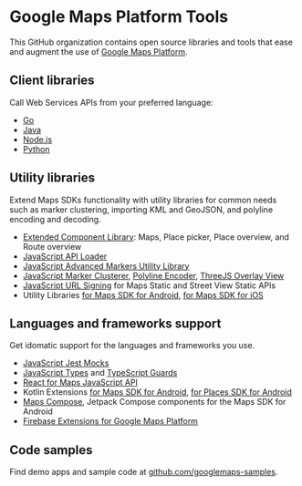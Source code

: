 # Google Maps Platform Tools

This GitHub organization contains open source libraries and tools that ease and augment the use of [Google Maps Platform](https://developers.google.com/maps).

## Client libraries

Call Web Services APIs from your preferred language:

- [Go](https://github.com/googlemaps/google-maps-services-go)
- [Java](https://github.com/googlemaps/google-maps-services-java)
- [Node.js](https://github.com/googlemaps/google-maps-services-js)
- [Python](https://github.com/googlemaps/google-maps-services-python)

## Utility libraries

Extend Maps SDKs functionality with utility libraries for common needs such as marker clustering, importing KML and GeoJSON, and polyline encoding and decoding.

- [Extended Component Library](https://github.com/googlemaps/extended-component-library): Maps, Place picker, Place overview, and Route overview
- [JavaScript API Loader](https://github.com/googlemaps/js-api-loader)
- [JavaScript Advanced Markers Utility Library](https://github.com/googlemaps/js-adv-markers-utils)
- [JavaScript Marker Clusterer](https://github.com/googlemaps/js-markerclusterer), [Polyline Encoder](https://github.com/googlemaps/js-polyline-codec), [ThreeJS Overlay View](https://github.com/googlemaps/js-three)
- [JavaScript URL Signing](https://github.com/googlemaps/js-url-signature) for Maps Static and Street View Static APIs
- Utility Libraries [for Maps SDK for Android](https://github.com/googlemaps/android-maps-utils), [for Maps SDK for iOS](https://github.com/googlemaps/google-maps-ios-utils)

## Languages and frameworks support

Get idomatic support for the languages and frameworks you use.

- [JavaScript Jest Mocks](https://github.com/googlemaps/js-jest-mocks)
- [JavaScript Types](https://github.com/googlemaps/js-types) and [TypeScript Guards](https://github.com/googlemaps/js-typescript-guards)
- [React for Maps JavaScript API](https://github.com/visgl/react-google-maps)
- Kotlin Extensions [for Maps SDK for Android](https://github.com/googlemaps/android-maps-ktx), [for Places SDK for Android](https://github.com/googlemaps/android-places-ktx)
- [Maps Compose](https://github.com/googlemaps/android-maps-compose), Jetpack Compose components for the Maps SDK for Android
- [Firebase Extensions for Google Maps Platform](https://github.com/googlemaps/gmp-firebase-extensions)

## Code samples

Find demo apps and sample code at [github.com/googlemaps-samples](https://github.com/googlemaps-samples).
